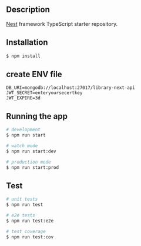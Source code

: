 
## Description

[Nest](https://github.com/nestjs/nest) framework TypeScript starter repository.

## Installation

```bash
$ npm install
```

## create ENV file
```
DB_URI=mongodb://localhost:27017/library-next-api
JWT_SECRET=enteryoursecertkey
JWT_EXPIRE=3d

```
## Running the app

```bash
# development
$ npm run start

# watch mode
$ npm run start:dev

# production mode
$ npm run start:prod
```

## Test

```bash
# unit tests
$ npm run test

# e2e tests
$ npm run test:e2e

# test coverage
$ npm run test:cov
```
